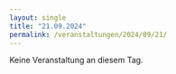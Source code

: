 ```yaml
---
layout: single
title: "21.09.2024"
permalink: /veranstaltungen/2024/09/21/
---
```


Keine Veranstaltung an diesem Tag.
